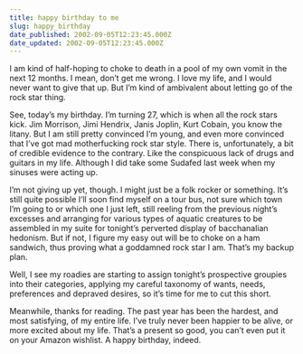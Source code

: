 ```yaml
---
title: happy birthday to me
slug: happy_birthday
date_published: 2002-09-05T12:23:45.000Z
date_updated: 2002-09-05T12:23:45.000Z
---
```


I am kind of half-hoping to choke to death in a pool of my own vomit in the next 12 months. I mean, don’t get me wrong. I love my life, and I would never want to give that up. But I’m kind of ambivalent about letting go of the rock star thing.

See, today’s my birthday. I’m turning 27, which is when all the rock stars kick. Jim Morrison, Jimi Hendrix, Janis Joplin, Kurt Cobain, you know the litany. But I am still pretty convinced I’m young, and even more convinced that I’ve got mad motherfucking rock star style. There is, unfortunately, a bit of credible evidence to the contrary. Like the conspicuous lack of drugs and guitars in my life. Although I did take some Sudafed last week when my sinuses were acting up.

I’m not giving up yet, though. I might just be a folk rocker or something. It’s still quite possible I’ll soon find myself on a tour bus, not sure which town I’m going to or which one I just left, still reeling from the previous night’s excesses and arranging for various types of aquatic creatures to be assembled in my suite for tonight’s perverted display of bacchanalian hedonism. But if not, I figure my easy out will be to choke on a ham sandwich, thus proving what a goddamned rock star I am. That’s my backup plan.

Well, I see my roadies are starting to assign tonight’s prospective groupies into their categories, applying my careful taxonomy of wants, needs, preferences and depraved desires, so it’s time for me to cut this short.

Meanwhile, thanks for reading. The past year has been the hardest, and most satisfying, of my entire life. I’ve truly never been happier to be alive, or more excited about my life. That’s a present so good, you can’t even put it on your Amazon wishlist. A happy birthday, indeed.
